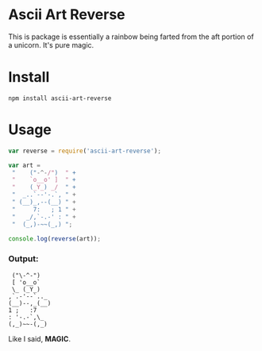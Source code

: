 # Ascii Art Reverse

This is package is essentially a rainbow being
farted from the aft portion of a unicorn. It's pure magic.

# Install

`npm install ascii-art-reverse`

# Usage

```javascript
var reverse = require('ascii-art-reverse');

var art = 
 "    ("-^-/")  " +
 "    `o__o' ]  " +
 "    (_Y_) _/  " +
 "  _..`--'-.`, " +
 " (__)_,--(__) " +
 "     7:   ; 1 " +
 "   _/,`-.-' : " +
 "  (_,)-~~(_,) ";

console.log(reverse(art));
```

### Output:

```
 ("\-^-")   
 [ 'o__o`   
 \_ (_Y_)   
,`.-'--`.._ 
(__)--,_(__)
1 ;   :7    
: '-.-`,\_  
(,_)~~-(,_) 
```

Like I said, __MAGIC__.
